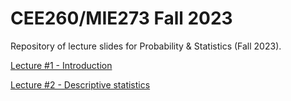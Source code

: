# CEE260/MIE273 Fall 2023

Repository of lecture slides for Probability & Statistics (Fall 2023).

[Lecture #1 - Introduction](https://kandread.github.io/cee260fa23/01_introduction.html)

[Lecture #2 - Descriptive statistics](https://kandread.github.io/cee260fa23/02_descriptive_statistics.html)
